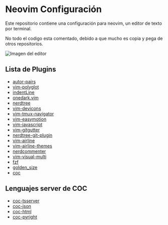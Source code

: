 # Neovim Configuración
Este repositorio contiene una configuración para neovim, un editor de texto por terminal.

No todo el codigo esta comentado, debido a que mucho es copia y pega de otros repositorios.

![Imagen del editor](https://github.com/benjaNygit/nvim-config/blob/main/imgs/Captura%20desde%202022-08-27%2017-06-03.png)
 
Lista de Plugins
---------------- 
+ [ autor-pairs ](https://github.com/jiangmiao/auto-pairs)
+ [ vim-polyglot ](https://github.com/sheerun/vim-polyglot)
+ [ indentLine ](https://github.com/Yggdroot/indentLine)
+ [ onedark.vim ](https://github.com/joshdick/onedark.vim)
+ [ nerdtree ](https://github.com/preservim/nerdtree)
+ [ vim-devicons ](https://github.com/ryanoasis/vim-devicons)
+ [ vim-tmux-navigator ](https://github.com/christoomey/vim-tmux-navigator)
+ [ vim-easymotion ](https://github.com/easymotion/vim-easymotion)
+ [ vim-javascript ](https://github.com/pangloss/vim-javascript)
+ [ vim-gitgutter ](https://github.com/airblade/vim-gitgutter)
+ [ nerdtree-git-plugin ](https://github.com/Xuyuanp/nerdtree-git-plugin)
+ [ vim-airline ](https://github.com/vim-airline/vim-airline)
+ [ vim-airline-themes ](https://github.com/vim-airline/vim-airline-themes)
+ [ nerdcommenter ](https://github.com/preservim/nerdcommenter)
+ [ vim-visual-multi ](https://github.com/mg979/vim-visual-multi)
+ [ fzf ](https://github.com/junegunn/fzf)
+ [ golden_size ](https://github.com/dm1try/golden_size)
+ [ coc ](https://github.com/neoclide/coc.nvim)

Lenguajes server de COC 
-----------------------
+ [ coc-tsserver ](https://github.com/neoclide/coc-tsserver)
+ [ coc-json ](https://github.com/neoclide/coc-json)
+ [ coc-html ](https://github.com/neoclide/coc-html)
+ [ coc-pyright ](https://github.com/fannheyward/coc-pyright)
